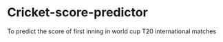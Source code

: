 # Cricket-score-predictor
To predict the score of first inning in world cup T20 international matches
